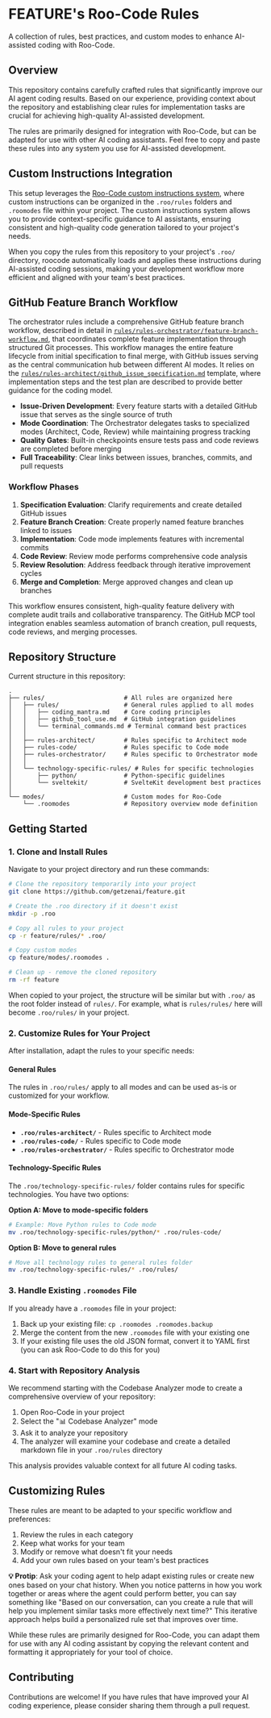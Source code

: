 # FEATURE's Roo-Code Rules

A collection of rules, best practices, and custom modes to enhance AI-assisted coding with Roo-Code.

## Overview

This repository contains carefully crafted rules that significantly improve our AI agent coding results. Based on our experience, providing context about the repository and establishing clear rules for implementation tasks are crucial for achieving high-quality AI-assisted development.

The rules are primarily designed for integration with Roo-Code, but can be adapted for use with other AI coding assistants. Feel free to copy and paste these rules into any system you use for AI-assisted development.

## Custom Instructions Integration

This setup leverages the [Roo-Code custom instructions system](https://docs.roocode.com/features/custom-instructions/), where custom instructions can be organized in the `.roo/rules` folders and `.roomodes` file within your project. The custom instructions system allows you to provide context-specific guidance to AI assistants, ensuring consistent and high-quality code generation tailored to your project's needs.

When you copy the rules from this repository to your project's `.roo/` directory, roocode automatically loads and applies these instructions during AI-assisted coding sessions, making your development workflow more efficient and aligned with your team's best practices.

## GitHub Feature Branch Workflow

The orchestrator rules include a comprehensive GitHub feature branch workflow, described in detail in [`rules/rules-orchestrator/feature-branch-workflow.md`](rules/rules-orchestrator/feature-branch-workflow.md), that coordinates complete feature implementation through structured Git processes. This workflow manages the entire feature lifecycle from initial specification to final merge, with GitHub issues serving as the central communication hub between different AI modes. It relies on the [`rules/rules-architect/github_issue_specification.md`](rules/rules-architect/github_issue_specification.md) template, where implementation steps and the test plan are described to provide better guidance for the coding model.

- **Issue-Driven Development**: Every feature starts with a detailed GitHub issue that serves as the single source of truth
- **Mode Coordination**: The Orchestrator delegates tasks to specialized modes (Architect, Code, Review) while maintaining progress tracking
- **Quality Gates**: Built-in checkpoints ensure tests pass and code reviews are completed before merging
- **Full Traceability**: Clear links between issues, branches, commits, and pull requests

### Workflow Phases

1. **Specification Evaluation**: Clarify requirements and create detailed GitHub issues
2. **Feature Branch Creation**: Create properly named feature branches linked to issues
3. **Implementation**: Code mode implements features with incremental commits
4. **Code Review**: Review mode performs comprehensive code analysis
5. **Review Resolution**: Address feedback through iterative improvement cycles
6. **Merge and Completion**: Merge approved changes and clean up branches

This workflow ensures consistent, high-quality feature delivery with complete audit trails and collaborative transparency. The GitHub MCP tool integration enables seamless automation of branch creation, pull requests, code reviews, and merging processes.

## Repository Structure

Current structure in this repository:

```
.
├── rules/                      # All rules are organized here
│   ├── rules/                  # General rules applied to all modes
│   │   ├── coding_mantra.md    # Core coding principles
│   │   ├── github_tool_use.md  # GitHub integration guidelines
│   │   └── terminal_commands.md # Terminal command best practices
│   │
│   ├── rules-architect/        # Rules specific to Architect mode
│   ├── rules-code/             # Rules specific to Code mode
│   ├── rules-orchestrator/     # Rules specific to Orchestrator mode
│   │
│   └── technology-specific-rules/ # Rules for specific technologies
│       ├── python/             # Python-specific guidelines
│       └── sveltekit/          # SvelteKit development best practices
│
└── modes/                      # Custom modes for Roo-Code
    └── .roomodes               # Repository overview mode definition
```

## Getting Started

### 1. Clone and Install Rules

Navigate to your project directory and run these commands:

```bash
# Clone the repository temporarily into your project
git clone https://github.com/getzenai/feature.git

# Create the .roo directory if it doesn't exist
mkdir -p .roo

# Copy all rules to your project
cp -r feature/rules/* .roo/

# Copy custom modes
cp feature/modes/.roomodes .

# Clean up - remove the cloned repository
rm -rf feature
```

When copied to your project, the structure will be similar but with `.roo/` as the root folder instead of `rules/`. For example, what is `rules/rules/` here will become `.roo/rules/` in your project.

### 2. Customize Rules for Your Project

After installation, adapt the rules to your specific needs:

#### General Rules

The rules in `.roo/rules/` apply to all modes and can be used as-is or customized for your workflow.

#### Mode-Specific Rules

- **`.roo/rules-architect/`** - Rules specific to Architect mode
- **`.roo/rules-code/`** - Rules specific to Code mode
- **`.roo/rules-orchestrator/`** - Rules specific to Orchestrator mode

#### Technology-Specific Rules

The `.roo/technology-specific-rules/` folder contains rules for specific technologies. You have two options:

**Option A: Move to mode-specific folders**

```bash
# Example: Move Python rules to Code mode
mv .roo/technology-specific-rules/python/* .roo/rules-code/
```

**Option B: Move to general rules**

```bash
# Move all technology rules to general rules folder
mv .roo/technology-specific-rules/* .roo/rules/
```

### 3. Handle Existing `.roomodes` File

If you already have a `.roomodes` file in your project:

1. Back up your existing file: `cp .roomodes .roomodes.backup`
2. Merge the content from the new `.roomodes` file with your existing one
3. If your existing file uses the old JSON format, convert it to YAML first (you can ask Roo-Code to do this for you)

### 4. Start with Repository Analysis

We recommend starting with the Codebase Analyzer mode to create a comprehensive overview of your repository:

1. Open Roo-Code in your project
2. Select the "📊 Codebase Analyzer" mode
3. Ask it to analyze your repository
4. The analyzer will examine your codebase and create a detailed markdown file in your `.roo/rules` directory

This analysis provides valuable context for all future AI coding tasks.

## Customizing Rules

These rules are meant to be adapted to your specific workflow and preferences:

1. Review the rules in each category
2. Keep what works for your team
3. Modify or remove what doesn't fit your needs
4. Add your own rules based on your team's best practices

**💡 Protip**: Ask your coding agent to help adapt existing rules or create new ones based on your chat history. When you notice patterns in how you work together or areas where the agent could perform better, you can say something like "Based on our conversation, can you create a rule that will help you implement similar tasks more effectively next time?" This iterative approach helps build a personalized rule set that improves over time.

While these rules are primarily designed for Roo-Code, you can adapt them for use with any AI coding assistant by copying the relevant content and formatting it appropriately for your tool of choice.

## Contributing

Contributions are welcome! If you have rules that have improved your AI coding experience, please consider sharing them through a pull request.
